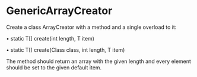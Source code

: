 # GenericArrayCreator

Create a class ArrayCreator with a method and a single overload to it:

•	static T[] create(int length, T item)

•	static T[] create(Class<T> class, int length, T item)

  The method should return an array with the given length and every element should be set to the given default item.
